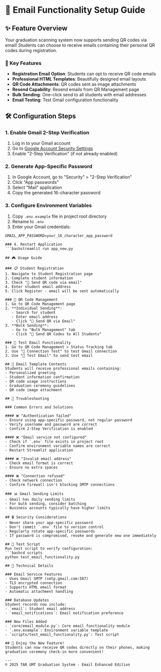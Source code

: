 # 📧 Email Functionality Setup Guide

## ✨ Feature Overview
Your graduation scanning system now supports sending QR codes via email! Students can choose to receive emails containing their personal QR codes during registration.

### 🎯 Key Features
- **Registration Email Option**: Students can opt to receive QR code emails
- **Professional HTML Templates**: Beautifully designed email layouts
- **QR Code Attachments**: QR codes sent as image attachments
- **Resend Capability**: Resend emails from QR Management page
- **Bulk Sending**: One-click send to all students with email addresses
- **Email Testing**: Test Gmail configuration functionality

## 🛠️ Configuration Steps

### 1. Enable Gmail 2-Step Verification
1. Log in to your Gmail account
2. Go to [Google Account Security Settings](https://myaccount.google.com/security)
3. Enable "2-Step Verification" (if not already enabled)

### 2. Generate App-Specific Password
1. In Google Account, go to "Security" > "2-Step Verification"
2. Click "App passwords"
3. Select "Mail" application
4. Copy the generated 16-character password

### 3. Configure Environment Variables
1. Copy `.env.example` file in project root directory
2. Rename to `.env`
3. Enter your Gmail credentials:
```bashGMAIL_USERNAME=your_email@gmail.com
GMAIL_APP_PASSWORD=your_16_character_app_password

### 4. Restart Application
```bashstreamlit run app_new.py

## 🎮 Usage Guide

### 📋 Student Registration
1. Navigate to Student Registration page
2. Complete student information
3. Check "📨 Send QR code via email"
4. Enter student email address
5. Click Register - email will be sent automatically

### 🔐 QR Code Management
1. Go to QR Code Management page
2. **Individual Sending**:
   - Search for student
   - Enter email address
   - Click "📧 Send QR via Email"
3. **Bulk Sending**:
   - Go to "Bulk Management" tab
   - Click "📧 Send QR Codes to All Students"

### 🧪 Test Email Functionality
1. Go to QR Code Management > Status Tracking tab
2. Use "📡 Connection Test" to test Gmail connection
3. Use "📧 Test Email" to send test email

## 📧 Email Template Contents
Students will receive professional emails containing:
- Personalized greeting
- Student information confirmation
- QR code usage instructions
- Graduation ceremony guidelines
- QR code image attachment

## 🔧 Troubleshooting

### Common Errors and Solutions

#### ❌ "Authentication failed"
- Ensure using app-specific password, not regular password
- Verify username and password are correct
- Confirm 2-Step Verification is enabled

#### ❌ "Email service not configured"
- Check if `.env` file exists in project root
- Confirm environment variable names are correct
- Restart Streamlit application

#### ❌ "Invalid email address"
- Check email format is correct
- Ensure no extra spaces

#### ❌ "Connection refused"
- Check network connection
- Confirm firewall isn't blocking SMTP connections

### 📊 Gmail Sending Limits
- Gmail has daily sending limits
- For bulk sending, consider batching
- Business accounts typically have higher limits

## 🔒 Security Considerations
- Never share your app-specific password
- Don't commit `.env` file to version control
- Regularly rotate app-specific passwords
- If password is compromised, revoke and generate new one immediately

## 🧪 Test Script
Run test script to verify configuration:
```bashcd scripts
python test_email_functionality.py

## 📝 Technical Details

### Email Service Features
- Uses Gmail SMTP (smtp.gmail.com:587)
- TLS encrypted connection
- Supports HTML email format
- Automatic attachment handling

### Database Updates
Student records now include:
- `email`: Student email address
- `email_notifications`: Email notification preference

### New Files Added
- `core/email_module.py`: Core email functionality module
- `.env.example`: Environment variable template
- `scripts/test_email_functionality.py`: Test script

## 🎉 Enjoy the New Feature!
Students can now receive QR codes directly on their phones, making graduation ceremony check-in more convenient!

---
© 2025 TAR UMT Graduation System - Email Enhanced Edition
